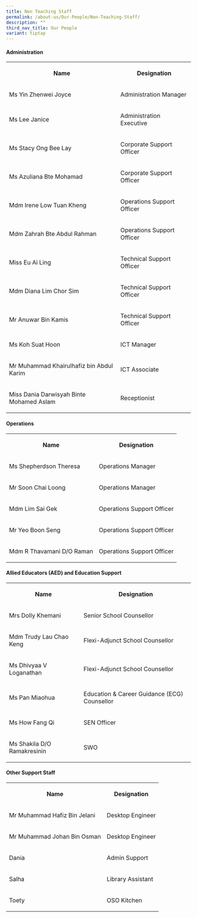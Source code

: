 ```yaml
---
title: Non Teaching Staff
permalink: /about-us/Our-People/Non-Teaching-Staff/
description: ""
third_nav_title: Our People
variant: tiptap
---
```

<h4><strong>Administration</strong></h4><table><tbody><tr><th rowspan="1" colspan="1"><p>Name</p></th><th rowspan="1" colspan="1"><p>Designation</p></th></tr><tr><td rowspan="1" colspan="1"><p>Ms Yin Zhenwei Joyce</p></td><td rowspan="1" colspan="1"><p>Administration Manager</p></td></tr><tr><td rowspan="1" colspan="1"><p>Ms Lee Janice</p></td><td rowspan="1" colspan="1"><p>Administration Executive</p></td></tr><tr><td rowspan="1" colspan="1"><p>Ms Stacy Ong Bee Lay</p></td><td rowspan="1" colspan="1"><p>Corporate Support Officer</p></td></tr><tr><td rowspan="1" colspan="1"><p>Ms Azuliana Bte Mohamad</p></td><td rowspan="1" colspan="1"><p>Corporate Support Officer</p></td></tr><tr><td rowspan="1" colspan="1"><p>Mdm Irene Low Tuan Kheng</p></td><td rowspan="1" colspan="1"><p>Operations Support Officer</p></td></tr><tr><td rowspan="1" colspan="1"><p>Mdm Zahrah Bte Abdul Rahman</p></td><td rowspan="1" colspan="1"><p>Operations Support Officer</p></td></tr><tr><td rowspan="1" colspan="1"><p>Miss Eu Ai Ling</p></td><td rowspan="1" colspan="1"><p>Technical Support Officer</p></td></tr><tr><td rowspan="1" colspan="1"><p>Mdm Diana Lim Chor Sim</p></td><td rowspan="1" colspan="1"><p>Technical Support Officer</p></td></tr><tr><td rowspan="1" colspan="1"><p>Mr Anuwar Bin Kamis</p></td><td rowspan="1" colspan="1"><p>Technical Support Officer</p></td></tr><tr><td rowspan="1" colspan="1"><p>Ms Koh Suat Hoon</p></td><td rowspan="1" colspan="1"><p>ICT Manager</p></td></tr><tr><td rowspan="1" colspan="1"><p>Mr Muhammad Khairulhafiz bin Abdul Karim</p></td><td rowspan="1" colspan="1"><p>ICT Associate</p></td></tr><tr><td rowspan="1" colspan="1"><p>Miss Dania Darwisyah Binte Mohamed Aslam</p></td><td rowspan="1" colspan="1"><p>Receptionist</p></td></tr></tbody></table><h4><strong>Operations</strong></h4><table><tbody><tr><th rowspan="1" colspan="1"><p>Name</p></th><th rowspan="1" colspan="1"><p>Designation</p></th></tr><tr><td rowspan="1" colspan="1"><p>Ms Shepherdson Theresa</p></td><td rowspan="1" colspan="1"><p>Operations Manager</p></td></tr><tr><td rowspan="1" colspan="1"><p>Mr Soon Chai Loong</p></td><td rowspan="1" colspan="1"><p>Operations Manager</p></td></tr><tr><td rowspan="1" colspan="1"><p>Mdm Lim Sai Gek</p></td><td rowspan="1" colspan="1"><p>Operations Support Officer</p></td></tr><tr><td rowspan="1" colspan="1"><p>Mr Yeo Boon Seng</p></td><td rowspan="1" colspan="1"><p>Operations Support Officer</p></td></tr><tr><td rowspan="1" colspan="1"><p>Mdm R Thavamani D/O Raman</p></td><td rowspan="1" colspan="1"><p>Operations Support Officer</p></td></tr></tbody></table><h4><strong>Allied Educators (AED) and Education Support</strong></h4><table><tbody><tr><th rowspan="1" colspan="1"><p>Name</p></th><th rowspan="1" colspan="1"><p>Designation</p></th></tr><tr><td rowspan="1" colspan="1"><p>Mrs Dolly Khemani</p></td><td rowspan="1" colspan="1"><p>Senior School Counsellor</p></td></tr><tr><td rowspan="1" colspan="1"><p>Mdm Trudy Lau Chao Keng</p></td><td rowspan="1" colspan="1"><p>Flexi-Adjunct School Counsellor</p></td></tr><tr><td rowspan="1" colspan="1"><p>Ms Dhivyaa V Loganathan</p></td><td rowspan="1" colspan="1"><p>Flexi-Adjunct School Counsellor</p></td></tr><tr><td rowspan="1" colspan="1"><p>Ms Pan Miaohua</p></td><td rowspan="1" colspan="1"><p>Education &amp; Career Guidance (ECG) Counsellor</p></td></tr><tr><td rowspan="1" colspan="1"><p>Ms How Fang Qi</p></td><td rowspan="1" colspan="1"><p>SEN Officer</p></td></tr><tr><td rowspan="1" colspan="1"><p>Ms Shakila D/O Ramakresinin</p></td><td rowspan="1" colspan="1"><p>SWO</p></td></tr></tbody></table><h4><strong>Other Support Staff</strong></h4><table><tbody><tr><th rowspan="1" colspan="1"><p>Name</p></th><th rowspan="1" colspan="1"><p>Designation</p></th></tr><tr><td rowspan="1" colspan="1"><p>Mr Muhammad Hafiz Bin Jelani</p></td><td rowspan="1" colspan="1"><p>Desktop Engineer</p></td></tr><tr><td rowspan="1" colspan="1"><p>Mr Muhammad Johan Bin Osman</p></td><td rowspan="1" colspan="1"><p>Desktop Engineer</p></td></tr><tr><td rowspan="1" colspan="1"><p>Dania</p></td><td rowspan="1" colspan="1"><p>Admin Support</p></td></tr><tr><td rowspan="1" colspan="1"><p>Salha</p></td><td rowspan="1" colspan="1"><p>Library Assistant</p></td></tr><tr><td rowspan="1" colspan="1"><p>Toety</p></td><td rowspan="1" colspan="1"><p>OSO Kitchen</p></td></tr></tbody></table><p></p>